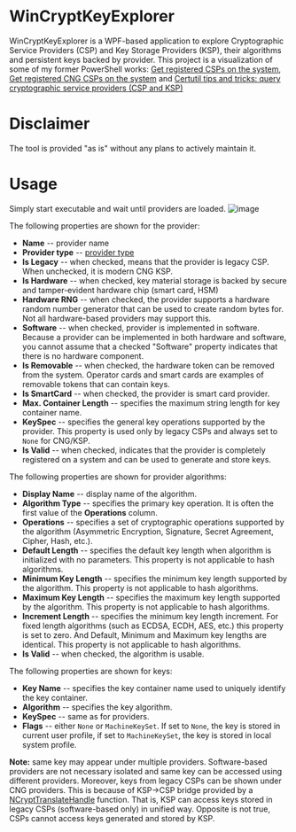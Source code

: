 # WinCryptKeyExplorer

WinCryptKeyExplorer is a WPF-based application to explore Cryptographic Service Providers (CSP) and Key Storage Providers (KSP), their algorithms and persistent keys backed by provider. This project is a visualization of some of my former PowerShell works: [Get registered CSPs on the system](https://www.sysadmins.lv/blog-en/get-registered-csps-on-the-system.aspx), [Get registered CNG CSPs on the system](https://www.sysadmins.lv/blog-en/get-registered-cng-csps-on-the-system.aspx) and [Certutil tips and tricks: query cryptographic service providers (CSP and KSP)](https://www.sysadmins.lv/blog-en/certutil-tips-and-tricks-query-cryptographic-service-providers-csp-and-ksp.aspx)

# Disclaimer
The tool is provided "as is" without any plans to actively maintain it.

# Usage
Simply start executable and wait until providers are loaded.
![image](https://user-images.githubusercontent.com/6384119/192849475-42a72ad8-6d8d-4447-98ad-51ae829cbd0b.png)

The following properties are shown for the provider:
- **Name** -- provider name
- **Provider type** -- [provider type](https://learn.microsoft.com/en-us/windows/win32/seccrypto/cryptographic-provider-types)
- **Is Legacy** -- when checked, means that the provider is legacy CSP. When unchecked, it is modern CNG KSP.
- **Is Hardware** -- when checked, key material storage is backed by secure and tamper-evident hardware chip (smart card, HSM)
- **Hardware RNG** -- when checked, the provider supports a hardware random number generator that can be used to create random bytes for. Not all hardware-based providers may support this.
- **Software** -- when checked, provider is implemented in software. Because a provider can be implemented in both hardware and software, you cannot assume that a checked "Software" property indicates that there is no hardware component.
- **Is Removable** -- when checked, the hardware token can be removed from the system. Operator cards and smart cards are examples of removable tokens that can contain keys.
- **Is SmartCard** -- when checked, the provider is smart card provider.
- **Max. Container Length** -- specifies the maximum string length for key container name.
- **KeySpec** -- specifies the general key operations supported by the provider. This property is used only by legacy CSPs and always set to `None` for CNG/KSP.
- **Is Valid** -- when checked, indicates that the provider is completely registered on a system and can be used to generate and store keys.

The following properties are shown for provider algorithms:
- **Display Name** -- display name of the algorithm.
- **Algorithm Type** -- specifies the primary key operation. It is often the first value of the **Operations** column.
- **Operations** -- specifies a set of cryptographic operations supported by the algorithm (Asymmetric Encryption, Signature, Secret Agreement, Cipher, Hash, etc.).
- **Default Length** -- specifies the default key length when algorithm is initialized with no parameters. This property is not applicable to hash algorithms.
- **Minimum Key Length** -- specifies the minimum key length supported by the algorithm. This property is not applicable to hash algorithms.
- **Maximum Key Length** -- specifies the maximum key length supported by the algorithm. This property is not applicable to hash algorithms.
- **Increment Length** -- specifies the minimum key length increment. For fixed length algorithms (such as ECDSA, ECDH, AES, etc.) this property is set to zero. And Default, Minimum and Maximum key lengths are identical. This property is not applicable to hash algorithms.
- **Is Valid** -- when checked, the algorithm is usable.

The following properties are shown for keys:
- **Key Name** -- specifies the key container name used to uniquely identify the key container.
- **Algorithm** -- specifies the key algorithm.
- **KeySpec** -- same as for providers.
- **Flags** -- either `None` or `MachineKeySet`. If set to `None`, the key is stored in current user profile, if set to `MachineKeySet`, the key is stored in local system profile.

**Note:** same key may appear under multiple providers. Software-based providers are not necessary isolated and same key can be accessed using different providers. Moreover, keys from legacy CSPs can be shown under CNG providers. This is because of KSP->CSP bridge provided by a [NCryptTranslateHandle](https://docs.microsoft.com/en-us/windows/win32/api/ncrypt/nf-ncrypt-ncrypttranslatehandle) function. That is, KSP can access keys stored in legacy CSPs (software-based only) in unified way. Opposite is not true, CSPs cannot access keys generated and stored by KSP.
